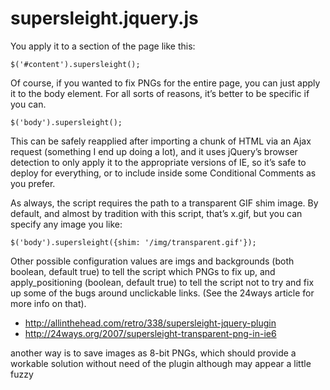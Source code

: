 # supersleight.jquery.js

You apply it to a section of the page like this:

    $('#content').supersleight();

Of course, if you wanted to fix PNGs for the entire page, you can just apply it to the body element. For all sorts of reasons, it’s better to be specific if you can.

    $('body').supersleight();

This can be safely reapplied after importing a chunk of HTML via an Ajax request (something I end up doing a lot), and it uses jQuery’s browser detection to only apply it to the appropriate versions of IE, so it’s safe to deploy for everything, or to include inside some Conditional Comments as you prefer.

As always, the script requires the path to a transparent GIF shim image. By default, and almost by tradition with this script, that’s x.gif, but you can specify any image you like:

    $('body').supersleight({shim: '/img/transparent.gif'});

Other possible configuration values are imgs and backgrounds (both boolean, default true) to tell the script which PNGs to fix up, and apply_positioning (boolean, default true) to tell the script not to try and fix up some of the bugs around unclickable links. (See the 24ways article for more info on that).

* http://allinthehead.com/retro/338/supersleight-jquery-plugin
* http://24ways.org/2007/supersleight-transparent-png-in-ie6

another way is to save images as 8-bit PNGs, which should provide a workable solution without need of the plugin although may appear a little fuzzy
